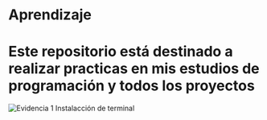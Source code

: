 # Aprendizaje
# Este repositorio está destinado a realizar practicas en mis estudios de programación y todos los proyectos
![Evidencia 1  Instalacción de terminal](https://user-images.githubusercontent.com/66846214/112212466-086f0100-8beb-11eb-86ea-1ac3ecb701d7.png)
